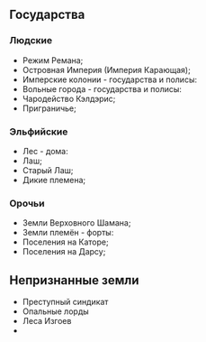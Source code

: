 ## Государства
### Людские 
   * Режим Ремана;
   * Островная Империя (Империя Карающая);
   * Имперские колонии - государства и полисы:
   * Вольные города - государства и полисы:
   * Чародейство Кэлдэрис;
   * Приграничье;
   
### Эльфийские
   * Лес - дома:
   * Лаш;
   * Старый Лаш;
   * Дикие племена;
   
### Орочьи
   * Земли Верховного Шамана;
   * Земли племён - форты:
   * Поселения на Каторе;
   * Поселения на Дарсу;
   
## Непризнанные земли
   * Преступный синдикат
   * Опальные лорды
   * Леса Изгоев
   * 
   